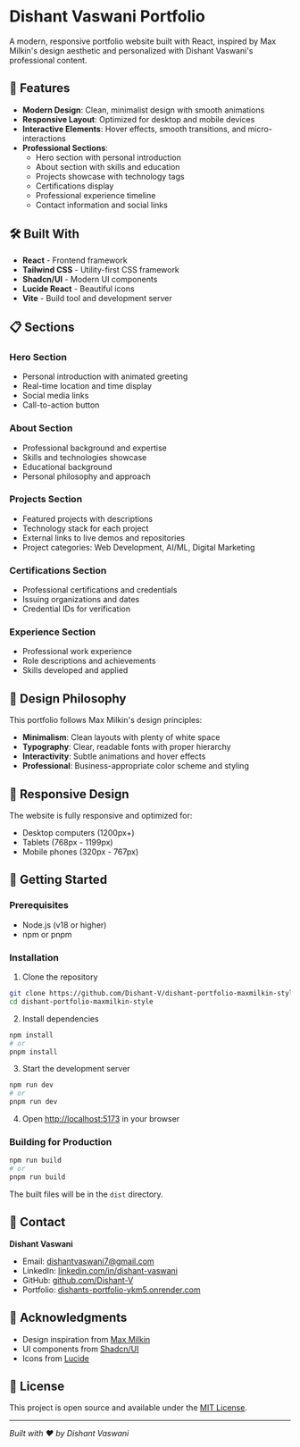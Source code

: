 # Dishant Vaswani Portfolio

A modern, responsive portfolio website built with React, inspired by Max Milkin's design aesthetic and personalized with Dishant Vaswani's professional content.

## 🚀 Features

- **Modern Design**: Clean, minimalist design with smooth animations
- **Responsive Layout**: Optimized for desktop and mobile devices
- **Interactive Elements**: Hover effects, smooth transitions, and micro-interactions
- **Professional Sections**: 
  - Hero section with personal introduction
  - About section with skills and education
  - Projects showcase with technology tags
  - Certifications display
  - Professional experience timeline
  - Contact information and social links

## 🛠️ Built With

- **React** - Frontend framework
- **Tailwind CSS** - Utility-first CSS framework
- **Shadcn/UI** - Modern UI components
- **Lucide React** - Beautiful icons
- **Vite** - Build tool and development server

## 📋 Sections

### Hero Section
- Personal introduction with animated greeting
- Real-time location and time display
- Social media links
- Call-to-action button

### About Section
- Professional background and expertise
- Skills and technologies showcase
- Educational background
- Personal philosophy and approach

### Projects Section
- Featured projects with descriptions
- Technology stack for each project
- External links to live demos and repositories
- Project categories: Web Development, AI/ML, Digital Marketing

### Certifications Section
- Professional certifications and credentials
- Issuing organizations and dates
- Credential IDs for verification

### Experience Section
- Professional work experience
- Role descriptions and achievements
- Skills developed and applied

## 🎨 Design Philosophy

This portfolio follows Max Milkin's design principles:
- **Minimalism**: Clean layouts with plenty of white space
- **Typography**: Clear, readable fonts with proper hierarchy
- **Interactivity**: Subtle animations and hover effects
- **Professional**: Business-appropriate color scheme and styling

## 📱 Responsive Design

The website is fully responsive and optimized for:
- Desktop computers (1200px+)
- Tablets (768px - 1199px)
- Mobile phones (320px - 767px)

## 🚀 Getting Started

### Prerequisites
- Node.js (v18 or higher)
- npm or pnpm

### Installation

1. Clone the repository
```bash
git clone https://github.com/Dishant-V/dishant-portfolio-maxmilkin-style.git
cd dishant-portfolio-maxmilkin-style
```

2. Install dependencies
```bash
npm install
# or
pnpm install
```

3. Start the development server
```bash
npm run dev
# or
pnpm run dev
```

4. Open [http://localhost:5173](http://localhost:5173) in your browser

### Building for Production

```bash
npm run build
# or
pnpm run build
```

The built files will be in the `dist` directory.

## 📧 Contact

**Dishant Vaswani**
- Email: dishantvaswani7@gmail.com
- LinkedIn: [linkedin.com/in/dishant-vaswani](https://www.linkedin.com/in/dishant-vaswani/)
- GitHub: [github.com/Dishant-V](https://github.com/Dishant-V)
- Portfolio: [dishants-portfolio-ykm5.onrender.com](https://dishants-portfolio-ykm5.onrender.com/)

## 🙏 Acknowledgments

- Design inspiration from [Max Milkin](https://max-milkin.com.ua/)
- UI components from [Shadcn/UI](https://ui.shadcn.com/)
- Icons from [Lucide](https://lucide.dev/)

## 📄 License

This project is open source and available under the [MIT License](LICENSE).

---

*Built with ❤️ by Dishant Vaswani*

